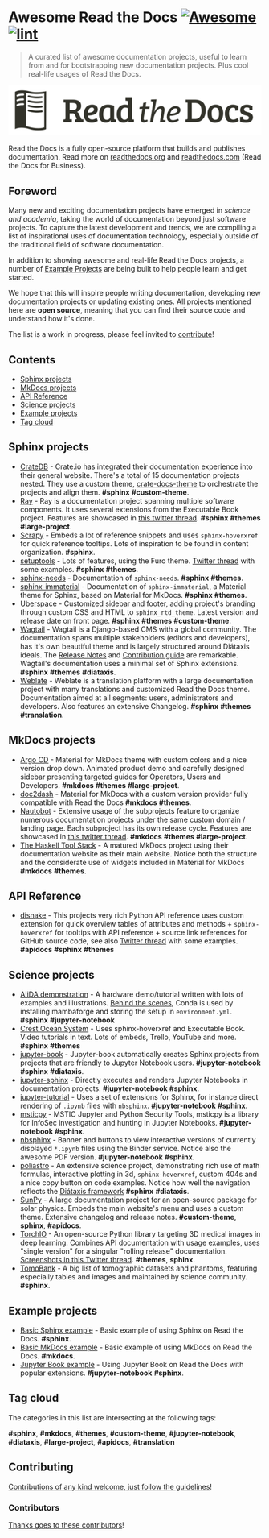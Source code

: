 <!--lint ignore awesome-git-repo-age-->
<!--lint disable double-link-->

<!-- title -->

# Awesome Read the Docs [![Awesome](https://awesome.re/badge.svg)](https://awesome.re) [![lint](https://github.com/readthedocs-examples/awesome-read-the-docs/actions/workflows/lint.yaml/badge.svg)](https://github.com/readthedocs-examples/awesome-read-the-docs/actions/workflows/lint.yaml)

<!-- subtitle -->

> A curated list of awesome documentation projects, useful to learn from and for bootstrapping new documentation projects.
> Plus cool real-life usages of Read the Docs.

<!-- image -->

<a href="https://docs.readthedocs.io/en/stable/tutorial/index.html" target="_blank" rel="noopener noreferrer">
  <img src="./readthedocs-logo.svg" />
</a>

<!-- description -->

Read the Docs is a fully open-source platform that builds and publishes documentation.
Read more on [readthedocs.org](https://readthedocs.org/) and [readthedocs.com](https://readthedocs.com/) (Read the Docs for Business).

## Foreword

Many new and exciting documentation projects have emerged in *science and academia*, taking the world of documentation beyond just software projects.
To capture the latest development and trends, we are compiling a list of inspirational uses of documentation technology, especially outside of the traditional field of software documentation.

In addition to showing awesome and real-life Read the Docs projects, a number of [Example Projects](#example-projects) are being built to help people learn and get started.

We hope that this will inspire people writing documentation, developing new documentation projects or updating existing ones.
All projects mentioned here are **open source**, meaning that you can find their source code and understand how it's done.

The list is a work in progress, please feel invited to [contribute](#contributing)!

<!-- TOC -->
<!--lint disable awesome-toc-->
## Contents
<!--lint enable awesome-toc-->

- [Sphinx projects](#sphinx-projects)
- [MkDocs projects](#mkdocs-projects)
- [API Reference](#api-reference)
- [Science projects](#science-projects)
- [Example projects](#example-projects)
- [Tag cloud](#tag-cloud)

<!-- CONTENT -->


## Sphinx projects

- [CrateDB](https://crate.io/docs/crate/) - Crate.io has integrated their documentation experience into their general website. There's a total of 15 documentation projects nested. They use a custom theme, [crate-docs-theme](https://github.com/crate/crate-docs-theme) to orchestrate the projects and align them. **#sphinx** **#custom-theme**.
- [Ray](https://docs.ray.io/) - Ray is a documentation project spanning multiple software components. It uses several extensions from the Executable Book project. Features are showcased in [this twitter thread](https://twitter.com/readthedocs/status/1663923671470047234). **#sphinx** **#themes** **#large-project**.
- [Scrapy](https://docs.scrapy.org/) - Embeds a lot of reference snippets and uses `sphinx-hoverxref` for quick reference tooltips. Lots of inspiration to be found in content organization. **#sphinx**.
- [setuptools](https://setuptools.pypa.io/) - Lots of features, using the Furo theme. [Twitter thread](https://twitter.com/readthedocs/status/1546527820150718469) with some examples. **#sphinx** **#themes**.
- [sphinx-needs](https://sphinx-needs.readthedocs.io/) - Documentation of `sphinx-needs`. **#sphinx** **#themes**.
- [sphinx-immaterial](https://sphinx-immaterial.readthedocs.io/) - Documentation of `sphinx-immaterial`, a Material theme for Sphinx, based on Material for MkDocs. **#sphinx** **#themes**.
- [Uberspace](https://manual.uberspace.de/) - Customized sidebar and footer, adding project's branding through custom CSS and HTML to `sphinx_rtd_theme`. Latest version and release date on front page. **#sphinx** **#themes** **#custom-theme**.
- [Wagtail](https://docs.wagtail.org/) - Wagtail is a Django-based CMS with a global community. The documentation spans multiple stakeholders (editors and developers), has it's own beautiful theme and is largely structured around Diátaxis ideals. The [Release Notes](https://docs.wagtail.org/en/stable/releases/index.html) and [Contribution guide](https://docs.wagtail.org/en/stable/contributing/index.html) are remarkable. Wagtail's documentation uses a minimal set of Sphinx extensions. **#sphinx** **#themes** **#diataxis**.
- [Weblate](https://docs.weblate.org/) - Weblate is a translation platform with a large documentation project with many translations and customized Read the Docs theme. Documentation aimed at all segments: users, administrators and developers. Also features an extensive Changelog. **#sphinx** **#themes** **#translation**.

## MkDocs projects

- [Argo CD](https://argo-cd.readthedocs.io/) - Material for MkDocs theme with custom colors and a nice version drop down. Animated product demo and carefully designed sidebar presenting targeted guides for Operators, Users and Developers. **#mkdocs** **#themes** **#large-project**.
- [doc2dash](https://doc2dash.readthedocs.io/) - Material for MkDocs with a custom version provider fully compatible with Read the Docs **#mkdocs** **#themes**.
- [Nautobot](https://docs.nautobot.com/) - Extensive usage of the subprojects feature to organize numerous documentation projects under the same custom domain / landing page. Each subproject has its own release cycle. Features are showcased in [this twitter thread](https://twitter.com/readthedocs/status/1595010133796462593). **#mkdocs** **#themes** **#large-project**.
- [The Haskell Tool Stack](https://docs.haskellstack.org/) - A matured MkDocs project using their documentation website as their main website. Notice both the structure and the considerate use of widgets included in Material for MkDocs **#mkdocs** **#themes**.

## API Reference

- [disnake](https://docs.disnake.dev/) - This projects very rich Python API reference uses custom extension for quick overview tables of attributes and methods + `sphinx-hoverxref` for tooltips with API reference + source link references for GitHub source code, see also [Twitter thread](https://twitter.com/readthedocs/status/1541830875037503489) with some examples. **#apidocs** **#sphinx** **#themes**

## Science projects

- [AiiDA demonstration](https://aiida-qe-demo.readthedocs.io/) - A hardware demo/tutorial written with lots of examples and illustrations. [Behind the scenes](https://github.com/chrisjsewell/aiida-qe-demo), Conda is used by installing mambaforge and storing the setup in `environment.yml`.  **#sphinx** **#jupyter-notebook**
- [Crest Ocean System](https://crest.readthedocs.io/) - Uses sphinx-hoverxref and Executable Book. Video tutorials in text. Lots of embeds, Trello, YouTube and more. **#sphinx** **#themes**
- [jupyter-book](https://jupyterbook.org/) - Jupyter-book automatically creates Sphinx projects from projects that are friendly to Jupyter Notebook users. **#jupyter-notebook** **#sphinx** **#diataxis**.
- [jupyter-sphinx](https://jupyter-sphinx.readthedocs.io/) - Directly executes and renders Jupyter Notebooks in documentation projects. **#jupyter-notebook** **#sphinx**.
- [jupyter-tutorial](https://jupyter-tutorial.readthedocs.io/) - Uses a set of extensions for Sphinx, for instance direct rendering of `.ipynb` files with `nbsphinx`. **#jupyter-notebook** **#sphinx**.
- [msticpy](https://msticpy.readthedocs.io/) - MSTIC Jupyter and Python Security Tools, msticpy is a library for InfoSec investigation and hunting in Jupyter Notebooks. **#jupyter-notebook** **#sphinx**.
- [nbsphinx](https://nbsphinx.readthedocs.io/) - Banner and buttons to view interactive versions of currently displayed `*.ipynb` files using the Binder service. Notice also the awesome PDF version. **#jupyter-notebook** **#sphinx**.
- [poliastro](https://docs.poliastro.space/) - An extensive science project, demonstrating rich use of math formulas, interactive plotting in 3d, ``sphinx-hoverxref``, custom 404s and a nice copy button on code examples. Notice how well the navigation reflects the [Diátaxis framework](https://diataxis.fr/)  **#sphinx** **#diataxis**.
- [SunPy](https://docs.sunpy.org/) - A large documentation project for an open-source package for solar physics. Embeds the main website's menu and uses a custom theme. Extensive changelog and release notes. **#custom-theme**, **sphinx**, **#apidocs**.
- [TorchIO](https://torchio.readthedocs.io/) - An open-source Python library targeting 3D medical images in deep learning. Combines API documentation with usage examples, uses "single version" for a singular "rolling release" documentation. [Screenshots in this Twitter thread](https://twitter.com/readthedocs/status/1570339818806120450). **#themes**, **sphinx**.
- [TomoBank](https://tomobank.readthedocs.io/) - A big list of tomographic datasets and phantoms, featuring especially tables and images and maintained by science community. **#sphinx**.

<!-- END CONTENT -->

## Example projects

- [Basic Sphinx example](https://github.com/readthedocs-examples/example-sphinx-basic) - Basic example of using Sphinx on Read the Docs. **#sphinx**.
- [Basic MkDocs example](https://github.com/readthedocs-examples/example-mkdocs-basic) - Basic example of using MkDocs on Read the Docs. **#mkdocs**.
- [Jupyter Book example](https://github.com/readthedocs-examples/example-jupyter-book) - Using Jupyter Book on Read the Docs with popular extensions. **#jupyter-notebook** **#sphinx**.

## Tag cloud

The categories in this list are intersecting at the following tags:

**#sphinx**, **#mkdocs**, **#themes**, **#custom-theme**, **#jupyter-notebook**, **#diataxis**, **#large-project**, **#apidocs**, **#translation**

## Contributing

[Contributions of any kind welcome, just follow the guidelines](contributing.md)!

### Contributors

[Thanks goes to these contributors](https://github.com/readthedocs-examples/awesome-read-the-docs/graphs/contributors)!
